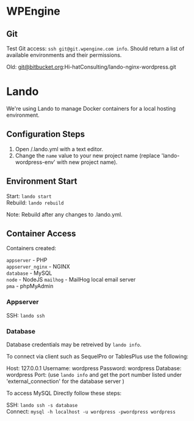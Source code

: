 # WPEngine

## Git

Test Git access: `ssh git@git.wpengine.com info`. Should return a list of available environments and their permissions.

Old: git@bitbucket.org:Hi-hatConsulting/lando-nginx-wordpress.git

# Lando

We're using Lando to manage Docker containers for a local hosting environment.

## Configuration Steps

1. Open /.lando.yml with a text editor.
2. Change the `name` value to your new project name (replace 'lando-wordpress-env' with new project name).

## Environment Start

Start: `lando start`  
Rebuild: `lando rebuild`

Note: Rebuild after any changes to .lando.yml.

## Container Access

Containers created:

`appserver` - PHP  
`appserver_nginx` - NGINX  
`database` - MySQL  
`node` - NodeJS
`mailhog` - MailHog local email server  
`pma` - phpMyAdmin

### Appserver

SSH: `lando ssh`

### Database

Database credentials may be retreived by `lando info`.

To connect via client such as SequelPro or TablesPlus use the following:

Host: 127.0.0.1
Username: wordpress
Password: wordpress
Database: wordpress
Port: (use `lando info` and get the port number listed under 'external_connection' for the database server )

To access MySQL Directly follow these steps:

SSH: `lando ssh -s database`  
Connect: `mysql -h localhost -u wordpress -pwordpress wordpress`
